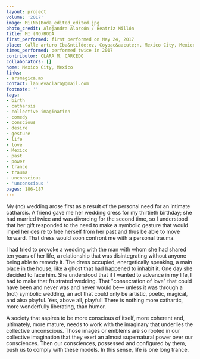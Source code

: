 ```yaml
---
layout: project
volume: '2017'
image: Mi(No)Boda_edited_edited.jpg
photo_credit: Alejandra Alarcón / Beatriz Millón
title: MI (NO)BODA
first_performed: first performed on May 24, 2017
place: Calle arturo Iba&ntilde;ez, Coyoac&aacute;n, Mexico City, Mexico
times_performed: performed twice in 2017
contributor: CLARA M. CARCEDO
collaborators: []
home: Mexico City, Mexico
links:
- arsmagica.mx
contact: lanuevaclara@gmail.com
footnote: ''
tags:
- birth
- catharsis
- collective imagination
- comedy
- conscious
- desire
- gesture
- life
- love
- Mexico
- past
- power
- trance
- trauma
- unconscious
- 'unconscious '
pages: 186-187
---
```


My (no) wedding arose first as a result of the personal need for an intimate catharsis. A friend gave me her wedding dress for my thirtieth birthday; she had married twice and was divorcing for the second time, so I understood that her gift responded to the need to make a symbolic gesture that would impel her desire to free herself from her past and thus be able to move forward. That dress would soon confront me with a personal trauma.

I had tried to provoke a wedding with the man with whom she had shared ten years of her life, a relationship that was disintegrating without anyone being able to remedy it. The dress occupied, energetically speaking, a main place in the house, like a ghost that had happened to inhabit it. One day she decided to face him. She understood that if I wanted to advance in my life, I had to make that frustrated wedding. That "consecration of love" that could have been and never was and never would be— unless it was through a (not) symbolic wedding, an act that could only be artistic, poetic, magical, and also playful. Yes, above all, playful! There is nothing more cathartic, more wonderfully liberating, than humor.

A society that aspires to be more conscious of itself, more coherent and, ultimately, more mature, needs to work with the imaginary that underlies the collective unconscious. Those images or emblems are so rooted in our collective imagination that they exert an almost supernatural power over our consciences. Then our consciences, possessed and configured by them, push us to comply with these models. In this sense, life is one long trance.
